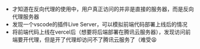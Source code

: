 - 才知道在反向代理的使用中，用户真正访问的并非是直接的服务器，而是反向代理服务器
- 发现一个vscode的插件Live Server，可以模拟前端代码部署上线后的情况
- 将前端代码上线在vercel后（想要将后端部署在腾讯云服务器），发现访问前端要开代理，但是开了代理却访问不了腾讯云服务了（难受😫

